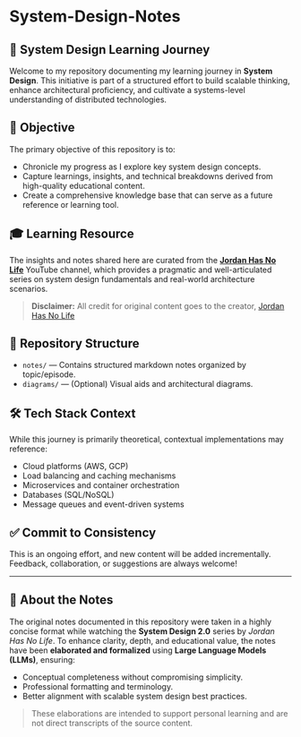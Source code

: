 
# System-Design-Notes
## 🚀 System Design Learning Journey

Welcome to my repository documenting my learning journey in **System Design**. This initiative is part of a structured effort to build scalable thinking, enhance architectural proficiency, and cultivate a systems-level understanding of distributed technologies.

## 📌 Objective
The primary objective of this repository is to:
- Chronicle my progress as I explore key system design concepts.
- Capture learnings, insights, and technical breakdowns derived from high-quality educational content.
- Create a comprehensive knowledge base that can serve as a future reference or learning tool.

## 🎓 Learning Resource
The insights and notes shared here are curated from the [**Jordan Has No Life**](https://www.youtube.com/@jordanhasnolife5163/playlists) YouTube channel, which provides a pragmatic and well-articulated series on system design fundamentals and real-world architecture scenarios.

> **Disclaimer:** All credit for original content goes to the creator, [Jordan Has No Life](https://www.youtube.com/@jordanhasnolife5163/playlists)

## 📁 Repository Structure
- `notes/` — Contains structured markdown notes organized by topic/episode.
-  `diagrams/` — (Optional) Visual aids and architectural diagrams.

## 🛠️ Tech Stack Context

While this journey is primarily theoretical, contextual implementations may reference:
- Cloud platforms (AWS, GCP)
- Load balancing and caching mechanisms
- Microservices and container orchestration
- Databases (SQL/NoSQL)
- Message queues and event-driven systems

## ✅ Commit to Consistency

This is an ongoing effort, and new content will be added incrementally. Feedback, collaboration, or suggestions are always welcome!

---
## 📝 About the Notes

The original notes documented in this repository were taken in a highly concise format while watching the **System Design 2.0** series by *Jordan Has No Life*. 
To enhance clarity, depth, and educational value, the notes have been **elaborated and formalized** using **Large Language Models (LLMs)**, ensuring:
- Conceptual completeness without compromising simplicity.
- Professional formatting and terminology.
- Better alignment with scalable system design best practices.

> These elaborations are intended to support personal learning and are not direct transcripts of the source content.


